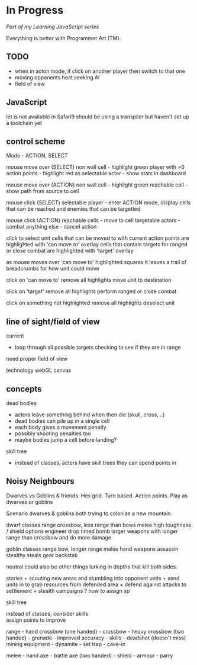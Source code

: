 # In Progress

_Part of my Learning JavaScript series_

Everything is better with Programmer Art (TM).

## TODO

* when in acton mode, if click on another player then switch to that one
* moving opponents heat seeking AI
* field of view

## JavaScript

let is not available in Safari9
should be using a transpiler but haven't set up a toolchain yet

## control scheme

Mode - ACTION, SELECT

mouse move over (SELECT)
  non wall cell - highlight green
  player with >0 action points  - highlight red as selectable
  actor - show stats in dashboard

mouse move over (ACTION)
  non wall cell - highlight green
  reachable cell - show path from source to cell

mouse click (SELECT)
  selectable player - enter ACTION mode, display cells that can be reached and enemies that can be targetted

mouse click (ACTION)
  reachable cells - move to cell
  targetable actors - combat
  anything else - cancel action

click to select unit
  cells that can be moved to with current action points are highlighted with 'can move to' overlay
  cells that contain targets for ranged or close combat are highlighted with 'target' overlay

  as mouse moves over 'can move to' highlighted squares it leaves a trail of breadcrumbs for
  how unit could move

click on 'can move to'
   remove all highlights
   move unit to destination

click on 'target'
   remove all highlights
   perform ranged or close combat

click on something not highlighted
   remove all highlights
   deselect unit

## line of sight/field of view
current
- loop through all possible targets checking to see if they are in range

need proper field of view


technology
webGL
canvas

## concepts

dead bodies
   - actors leave something behind when then die (skull, cross, ..)
   - dead bodies can pile up in a single cell
   - each body gives a movement penatly
   - possibly shooting penalties too
   - maybe bodies jump a cell before landing?

skill tree
   - instead of classes, actors have skill trees they can spend points in

## Noisy Neighbours

Dwarves vs Goblins & friends.
Hex grid.
Turn based.
Action points.
Play as dwarves or goblins

Scenario
	dwarves & goblins both trying to colonize a new mountain.

dwarf classes
	range
		crossbow, less range than bows
	melee
		high toughness  / shield options
	engineer
		drop timed bomb
		larger weapons with longer range than crossbow
			and do more damage


goblin classes
	range
		bow, longer range
	melee
		hand weapons
	assassin
		stealthy
		steals gear
		backstab


neutral
	could also be other things lurking in depths that kill
	both sides.

stories
	+ scouting new areas and stumbling into opponent units
	+ send units in to grab resources from defended area
	+ defend against attacks to settlement
	+ stealth campaigns ?  how to assign xp

skill tree

   instead of classes, consider skills   
   assign points to improve

   range
      - hand crossbow (one handed)
         - crossbow
            - heavy crossbow (two handed)
      - grenade
         - improved accuracy
      - skills
         - deadshot (doesn't miss)
   mining equipment
      - dynamite
         - set trap
         - cave-in

   melee
      - hand axe
         - battle axe (two handed)
      - shield
      - armour
      - parry
